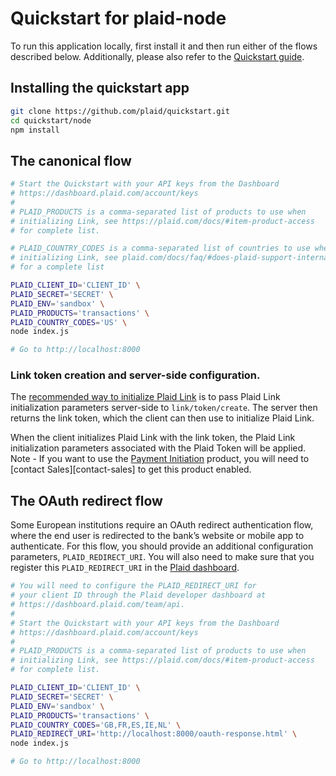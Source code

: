 # Quickstart for plaid-node

To run this application locally, first install it and then run either of the flows described below. Additionally, please also refer to the [Quickstart guide](https://plaid.com/docs/quickstart).

## Installing the quickstart app
``` bash
git clone https://github.com/plaid/quickstart.git
cd quickstart/node
npm install
```

## The canonical flow
``` bash
# Start the Quickstart with your API keys from the Dashboard
# https://dashboard.plaid.com/account/keys
#
# PLAID_PRODUCTS is a comma-separated list of products to use when
# initializing Link, see https://plaid.com/docs/#item-product-access
# for complete list.

# PLAID_COUNTRY_CODES is a comma-separated list of countries to use when
# initializing Link, see plaid.com/docs/faq/#does-plaid-support-international-bank-accounts-
# for a complete list

PLAID_CLIENT_ID='CLIENT_ID' \
PLAID_SECRET='SECRET' \
PLAID_ENV='sandbox' \
PLAID_PRODUCTS='transactions' \
PLAID_COUNTRY_CODES='US' \
node index.js

# Go to http://localhost:8000
```

### Link token creation and server-side configuration.
The [recommended way to initialize Plaid Link](https://plaid.com/docs/#create-link-token) is to pass Plaid Link initialization
parameters server-side to `link/token/create`. The server then returns the link token,
which the client can then use to initialize Plaid Link.

When the client initializes Plaid Link with the link token, the Plaid Link
initialization parameters associated with the Plaid Token will be applied.
Note - If you want to use the [Payment Initiation][payment-initiation] product, you will need to [contact Sales][contact-sales] to get this product enabled.

## The OAuth redirect flow
Some European institutions require an OAuth redirect authentication flow, where the end user is redirected to the bank’s website or mobile app to authenticate. For this flow, you should provide an additional configuration parameters, `PLAID_REDIRECT_URI`. You will also need to make sure that you register
this `PLAID_REDIRECT_URI` in the [Plaid dashboard][dashboard-api-section].

``` bash
# You will need to configure the PLAID_REDIRECT_URI for
# your client ID through the Plaid developer dashboard at
# https://dashboard.plaid.com/team/api.
#
# Start the Quickstart with your API keys from the Dashboard
# https://dashboard.plaid.com/account/keys
#
# PLAID_PRODUCTS is a comma-separated list of products to use when
# initializing Link, see https://plaid.com/docs/#item-product-access
# for complete list.

PLAID_CLIENT_ID='CLIENT_ID' \
PLAID_SECRET='SECRET' \
PLAID_ENV='sandbox' \
PLAID_PRODUCTS='transactions' \
PLAID_COUNTRY_CODES='GB,FR,ES,IE,NL' \
PLAID_REDIRECT_URI='http://localhost:8000/oauth-response.html' \
node index.js

# Go to http://localhost:8000
```

[dashboard-api-section]: https://dashboard.plaid.com/team/api
[payment-initiation]: https://plaid.com/docs/#payment-initiation
